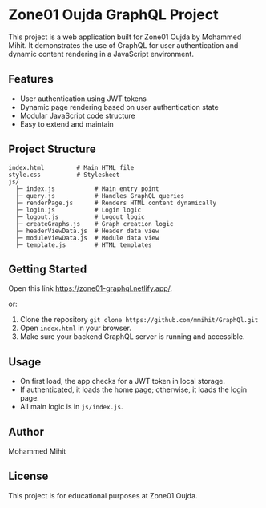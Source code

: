# Zone01 Oujda GraphQL Project

This project is a web application built for Zone01 Oujda by Mohammed Mihit. It demonstrates the use of GraphQL for user authentication and dynamic content rendering in a JavaScript environment.

## Features

- User authentication using JWT tokens
- Dynamic page rendering based on user authentication state
- Modular JavaScript code structure
- Easy to extend and maintain

## Project Structure

```
index.html         # Main HTML file
style.css          # Stylesheet
js/
  ├─ index.js           # Main entry point
  ├─ query.js           # Handles GraphQL queries
  ├─ renderPage.js      # Renders HTML content dynamically
  ├─ login.js           # Login logic
  ├─ logout.js          # Logout logic
  ├─ createGraphs.js    # Graph creation logic
  ├─ headerViewData.js  # Header data view
  ├─ moduleViewData.js  # Module data view
  ├─ template.js        # HTML templates
```

## Getting Started

Open this link https://zone01-graphql.netlify.app/.

or:
1. Clone the repository `git clone https://github.com/mmihit/GraphQl.git`
2. Open `index.html` in your browser.
3. Make sure your backend GraphQL server is running and accessible.

## Usage

- On first load, the app checks for a JWT token in local storage.
- If authenticated, it loads the home page; otherwise, it loads the login page.
- All main logic is in `js/index.js`.

## Author

Mohammed Mihit

## License

This project is for educational purposes at Zone01 Oujda.
